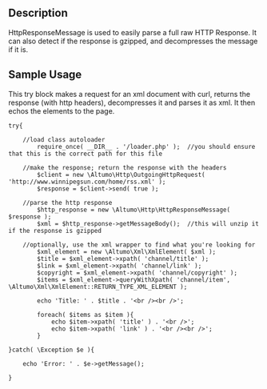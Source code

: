 Description
-----------

HttpResponseMessage is used to easily parse a full raw HTTP Response.  It can
also detect if the response is gzipped, and decompresses the message if it is.

Sample Usage
------------

This try block makes a request for an xml document with curl, returns the response
(with http headers), decompresses it and parses it as xml.  It then echos the
elements to the page.

    try{
        
        //load class autoloader
            require_once( __DIR__ . '/loader.php' );  //you should ensure that this is the correct path for this file
    
        //make the response; return the response with the headers
            $client = new \Altumo\Http\OutgoingHttpRequest( 'http://www.winnipegsun.com/home/rss.xml' );
            $response = $client->send( true );
        
        //parse the http response
            $http_response = new \Altumo\Http\HttpResponseMessage( $response );    
            $xml = $http_response->getMessageBody();  //this will unzip it if the response is gzipped
            
        //optionally, use the xml wrapper to find what you're looking for
            $xml_element = new \Altumo\Xml\XmlElement( $xml );    
            $title = $xml_element->xpath( 'channel/title' );
            $link = $xml_element->xpath( 'channel/link' );
            $copyright = $xml_element->xpath( 'channel/copyright' );
            $items = $xml_element->queryWithXpath( 'channel/item', \Altumo\Xml\XmlElement::RETURN_TYPE_XML_ELEMENT );
        
            echo 'Title: ' . $title . '<br /><br />';
        
            foreach( $items as $item ){
                echo $item->xpath( 'title' ) . '<br />';            
                echo $item->xpath( 'link' ) . '<br /><br />';
            }
        
    }catch( \Exception $e ){
        
        echo 'Error: ' . $e->getMessage();
        
    }
    

